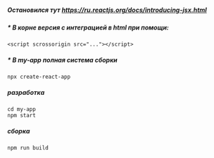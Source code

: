 ##### Остановился тут https://ru.reactjs.org/docs/introducing-jsx.html

##### * В корне версия с интеграцией в html при помощи:
  `<script scrossorigin src="..."></script>`
##### * В my-app полная система сборки 
  `npx create-react-app`
##### разработка
  ```
  cd my-app
  npm start
  ```
##### сборка
  `npm run build `  